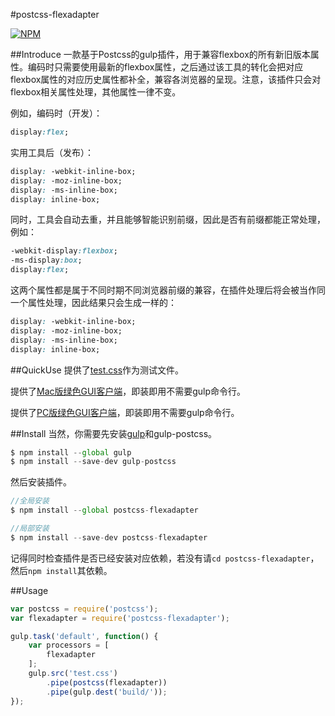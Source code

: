 #postcss-flexadapter

[![NPM](https://nodei.co/npm/postcss-flexadapter.png)](https://nodei.co/npm/postcss-flexadapter/)

##Introduce
一款基于Postcss的gulp插件，用于兼容flexbox的所有新旧版本属性。编码时只需要使用最新的flexbox属性，之后通过该工具的转化会把对应flexbox属性的对应历史属性都补全，兼容各浏览器的呈现。注意，该插件只会对flexbox相关属性处理，其他属性一律不变。

例如，编码时（开发）：
```css
display:flex;
```

实用工具后（发布）：
```css
display: -webkit-inline-box;
display: -moz-inline-box;
display: -ms-inline-box;
display: inline-box;
```

同时，工具会自动去重，并且能够智能识别前缀，因此是否有前缀都能正常处理，例如：

```css
-webkit-display:flexbox;
-ms-display:box;
display:flex;
```

这两个属性都是属于不同时期不同浏览器前缀的兼容，在插件处理后将会被当作同一个属性处理，因此结果只会生成一样的：

```css
display: -webkit-inline-box;
display: -moz-inline-box;
display: -ms-inline-box;
display: inline-box;
```

##QuickUse
提供了[test.css](https://github.com/targetkiller/postcss-flexadapter/blob/master/test.css)作为测试文件。

提供了[Mac版绿色GUI客户端](http://pan.baidu.com/s/1o8Sswau)，即装即用不需要gulp命令行。

提供了[PC版绿色GUI客户端](http://pan.baidu.com/s/1dEXemel)，即装即用不需要gulp命令行。

##Install
当然，你需要先安装[gulp](http://gulpjs.com/)和gulp-postcss。

```js
$ npm install --global gulp
$ npm install --save-dev gulp-postcss
```

然后安装插件。

```js
//全局安装
$ npm install --global postcss-flexadapter

//局部安装
$ npm install --save-dev postcss-flexadapter
```

记得同时检查插件是否已经安装对应依赖，若没有请`cd postcss-flexadapter`，然后`npm install`其依赖。

##Usage

```js
var postcss = require('postcss');
var flexadapter = require('postcss-flexadapter');

gulp.task('default', function() {
	var processors = [
		flexadapter
  	];
	gulp.src('test.css')
	    .pipe(postcss(flexadapter))
	    .pipe(gulp.dest('build/'));
});
```